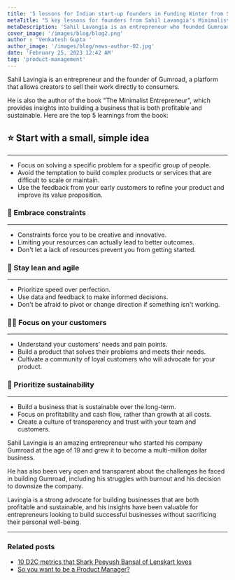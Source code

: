 ```yaml
---
title: '5 lessons for Indian start-up founders in Funding Winter from Sahil Lavangia'
metaTitle: "5 key lessons for founders from Sahil Lavangia's Minimalist Entrepreneur "
metaDescription: 'Sahil Lavangia is an entrepreneur who founded Gumroad, a platform that allows creators to sell their products directly to consumers.'
cover_image: '/images/blog/blog2.png'
author : 'Venkatesh Gupta '
author_image: '/images/blog/news-author-02.jpg'
date: 'February 25, 2023 12:42 AM'
tag: 'product-management'
---
```


<NativeAds title="Fear pricing and monetisation strategies in product interviews?" description="Find pricing case studies of 10+ unicorns at one place!" offer="👉 Use Promo code - API10 and get 50% off" />

Sahil Lavingia is an entrepreneur and the founder of Gumroad, a platform that allows creators to sell their work directly to consumers. 

He is also the author of the book "The Minimalist Entrepreneur", which provides insights into building a business that is both profitable and sustainable. Here are the top 5 learnings from the book:

## ⭐ Start with a small, simple idea

---

- Focus on solving a specific problem for a specific group of people.
- Avoid the temptation to build complex products or services that are difficult to scale or maintain.
- Use the feedback from your early customers to refine your product and improve its value proposition.

### 💌 Embrace constraints

---

- Constraints force you to be creative and innovative.
- Limiting your resources can actually lead to better outcomes.
- Don't let a lack of resources prevent you from getting started.

### 🚿 Stay lean and agile

---

- Prioritize speed over perfection.
- Use data and feedback to make informed decisions.
- Don't be afraid to pivot or change direction if something isn't working.

### 🚣🏻 Focus on your customers

---

- Understand your customers' needs and pain points.
- Build a product that solves their problems and meets their needs.
- Cultivate a community of loyal customers who will advocate for your product.

### 🌺 Prioritize sustainability

---

- Build a business that is sustainable over the long-term.
- Focus on profitability and cash flow, rather than growth at all costs.
- Create a culture of transparency and trust with your team and customers.

Sahil Lavingia is an amazing entrepreneur who started his company Gumroad at the age of 19 and grew it to become a multi-million dollar business. 

He has also been very open and transparent about the challenges he faced in building Gumroad, including his struggles with burnout and his decision to downsize the company. 

Lavingia is a strong advocate for building businesses that are both profitable and sustainable, and his insights have been valuable for entrepreneurs looking to build successful businesses without sacrificing their personal well-being.

------

### Related posts 

- [10 D2C metrics that Shark Peeyush Bansal of Lenskart loves](ten-d2c-metrics-shark-tank)
- [So you want to be a Product Manager?](so-you-want-to-be-product-manager)

